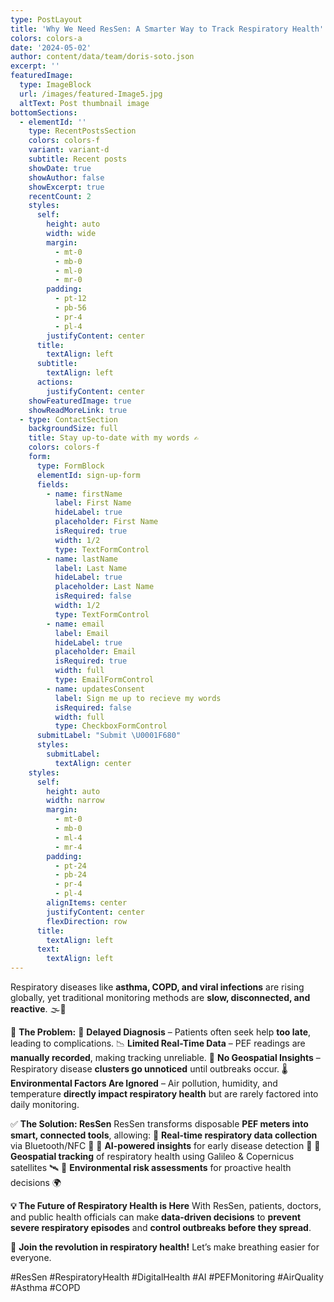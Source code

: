 ```yaml
---
type: PostLayout
title: 'Why We Need ResSen: A Smarter Way to Track Respiratory Health'
colors: colors-a
date: '2024-05-02'
author: content/data/team/doris-soto.json
excerpt: ''
featuredImage:
  type: ImageBlock
  url: /images/featured-Image5.jpg
  altText: Post thumbnail image
bottomSections:
  - elementId: ''
    type: RecentPostsSection
    colors: colors-f
    variant: variant-d
    subtitle: Recent posts
    showDate: true
    showAuthor: false
    showExcerpt: true
    recentCount: 2
    styles:
      self:
        height: auto
        width: wide
        margin:
          - mt-0
          - mb-0
          - ml-0
          - mr-0
        padding:
          - pt-12
          - pb-56
          - pr-4
          - pl-4
        justifyContent: center
      title:
        textAlign: left
      subtitle:
        textAlign: left
      actions:
        justifyContent: center
    showFeaturedImage: true
    showReadMoreLink: true
  - type: ContactSection
    backgroundSize: full
    title: Stay up-to-date with my words ✍️
    colors: colors-f
    form:
      type: FormBlock
      elementId: sign-up-form
      fields:
        - name: firstName
          label: First Name
          hideLabel: true
          placeholder: First Name
          isRequired: true
          width: 1/2
          type: TextFormControl
        - name: lastName
          label: Last Name
          hideLabel: true
          placeholder: Last Name
          isRequired: false
          width: 1/2
          type: TextFormControl
        - name: email
          label: Email
          hideLabel: true
          placeholder: Email
          isRequired: true
          width: full
          type: EmailFormControl
        - name: updatesConsent
          label: Sign me up to recieve my words
          isRequired: false
          width: full
          type: CheckboxFormControl
      submitLabel: "Submit \U0001F680"
      styles:
        submitLabel:
          textAlign: center
    styles:
      self:
        height: auto
        width: narrow
        margin:
          - mt-0
          - mb-0
          - ml-4
          - mr-4
        padding:
          - pt-24
          - pb-24
          - pr-4
          - pl-4
        alignItems: center
        justifyContent: center
        flexDirection: row
      title:
        textAlign: left
      text:
        textAlign: left
---
```

Respiratory diseases like **asthma, COPD, and viral infections** are rising globally, yet traditional monitoring methods are **slow, disconnected, and reactive**. 🌫️💨

🛑 **The Problem:**
🚨 **Delayed Diagnosis** – Patients often seek help **too late**, leading to complications.
📉 **Limited Real-Time Data** – PEF readings are **manually recorded**, making tracking unreliable.
📍 **No Geospatial Insights** – Respiratory disease **clusters go unnoticed** until outbreaks occur.
🌡️ **Environmental Factors Are Ignored** – Air pollution, humidity, and temperature **directly impact respiratory health** but are rarely factored into daily monitoring.

✅ **The Solution: ResSen**
ResSen transforms disposable **PEF meters into smart, connected tools**, allowing:
🔹 **Real-time respiratory data collection** via Bluetooth/NFC 📲
🔹 **AI-powered insights** for early disease detection 🤖
🔹 **Geospatial tracking** of respiratory health using Galileo & Copernicus satellites 🛰️
🔹 **Environmental risk assessments** for proactive health decisions 🌍

**💡 The Future of Respiratory Health is Here**
With ResSen, patients, doctors, and public health officials can make **data-driven decisions** to **prevent severe respiratory episodes** and **control outbreaks before they spread**.

🚀 **Join the revolution in respiratory health!** Let’s make breathing easier for everyone.

\#ResSen #RespiratoryHealth #DigitalHealth #AI #PEFMonitoring #AirQuality #Asthma #COPD



